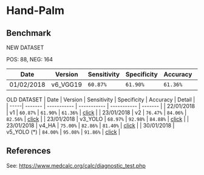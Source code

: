 # Hand-Palm


## Benchmark


NEW DATASET

POS: 88, NEG: 164

| Date | Version | Sensitivity | Specificity |   Accuracy  |  Detail |
| -----| ------- | ----------- | ----------- | ----------- | ------- |
|  01/02/2018  | v6_VGG19  | `60.87%` | `61.90%` |  `61.36%`  | [click](benchmarks/benchmark_06.md) |






 OLD DATASET
| Date | Version | Sensitivity | Specificity |   Accuracy  |  Detail |
| -----| ------- | ----------- | ----------- | ----------- | ------- |
|  22/01/2018  | v1  | `60.87%` | `61.90%` |  `61.36%`  | [click](benchmarks/benchmark_01.md) |
|  23/01/2018  | v2  | `76.47%` | `84.06%` |  `82.56%`  | [click](benchmarks/benchmark_02.md) |
|  23/01/2018  | v3_YOLO  | `68.97%` | `92.98%` |  `84.88%`  | [click](benchmarks/benchmark_03_YOLO.md) |
|  23/01/2018  | v4_HA  | `75.00%` | `82.86%` |  `81.40%`  | [click](benchmarks/benchmark_04.md) |
|  30/01/2018  | v5_YOLO (*) | `84.00%` | `95.08%` |  `91.86%`  | [click](benchmarks/benchmark_05_YOLO.md) |


## References
See: https://www.medcalc.org/calc/diagnostic_test.php
